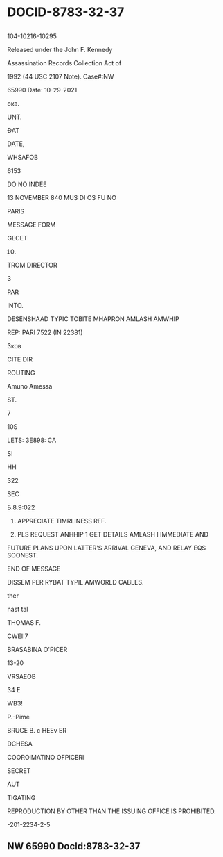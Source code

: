 # DOCID-8783-32-37

##
104-10216-10295

Released under the John F. Kennedy

Assassination Records Collection Act of

1992 (44 USC 2107 Note). Case#:NW

65990 Date: 10-29-2021

ока.

UNT.

ĐAT

DATE,

WHSAFOB

6153

DO NO INDEE

13 NOVEMBER 840 MUS DI OS FU NO

PARIS

MESSAGE FORM

GECET

10.

TROM DIRECTOR

3

PAR

INTO.

DESENSHAAD TYPIC TOBITE MHAPRON AMLASH AMWHIP

REP: PARI 7522 (IN 22381)

3ков

CITE DIR

ROUTING

Amuno Amessa

ST.

7

10S

LETS: 3E898: CA

SI

HH

322

SEC

Б.8.9:022

1. APPRECIATE TIMRLINESS REF.

2. PLS REQUEST ANHHIP 1 GET DETAILS AMLASH I IMMEDIATE AND

FUTURE PLANS UPON LATTER'S ARRIVAL GENEVA, AND RELAY EQS SOONEST.

END OF MESSAGE

DISSEM PER RYBAT TYPIL AMWORLD CABLES.

ther

nast tal

THOMAS F.

CWEI!7

BRASABINA O'PICER

13-20

VRSAEOB

34 Е

WB3!

P.-Pime

BRUCE B. c HEEv ER

DCHESA

COOROIMATINO OFPICERI

SECRET

AUT

TIGATING

REPRODUCTION BY OTHER THAN THE ISSUING OFFICE IS PROHIBITED.

-201-2234-2-5

NW 65990 Docld:8783-32-37
---

